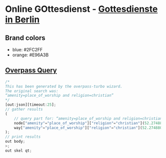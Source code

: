 # Online GOttesdienst - [Gottesdienste in Berlin](http://gottesdienst-in-berlin.de)

## Brand colors
- blue: #2FC2FF
- orange: #E96A3B

## [Overpass Query](https://overpass-turbo.eu)
```javascript
/*
This has been generated by the overpass-turbo wizard.
The original search was:
“amenity=place_of_worship and religion=christian”
*/
[out:json][timeout:25];
// gather results
(
    // query part for: “amenity=place_of_worship and religion=christian”
    node["amenity"="place_of_worship"]["religion"="christian"](52.274880130680536,12.9254150390625,52.73462861156322,13.830413818359375);
    way["amenity"="place_of_worship"]["religion"="christian"](52.274880130680536,12.9254150390625,52.73462861156322,13.830413818359375);
);
// print results
out body;
>;
out skel qt;
```
